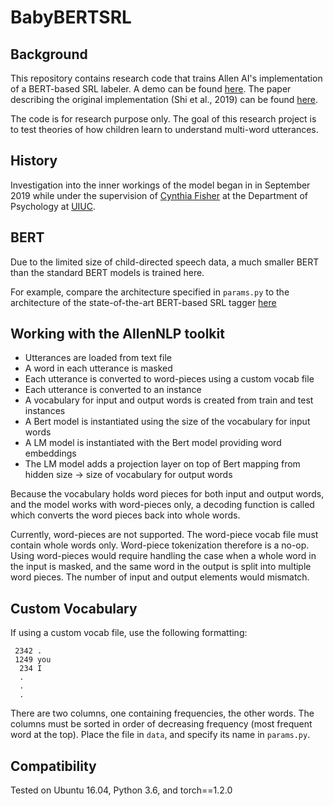 # BabyBERTSRL

## Background

This repository contains research code that trains Allen AI's implementation of a BERT-based SRL labeler. 
A demo can be found [here](https://demo.allennlp.org/semantic-role-labeling). 
The paper describing the original implementation (Shi et al., 2019) can be found [here](https://arxiv.org/abs/1904.05255).

The code is for research purpose only. 
The goal of this research project is to test theories of how children learn to understand multi-word utterances. 

## History

Investigation into the inner workings of the model began in in September 2019 while under the supervision of [Cynthia Fisher](https://psychology.illinois.edu/directory/profile/clfishe)
at the Department of Psychology at [UIUC](https://psychology.illinois.edu/). 

## BERT
 
Due to the limited size of child-directed speech data, 
a much smaller BERT than the standard BERT models is trained here.

For example, compare the architecture specified in `params.py` to the
architecture of the state-of-the-art BERT-based SRL tagger [here](https://github.com/allenai/allennlp/blob/master/training_config/bert_base_srl.jsonnet)

## Working with the AllenNLP toolkit

* Utterances are loaded from text file
* A word in each utterance is masked
* Each utterance is converted to word-pieces using a custom vocab file
* Each utterance is converted to an instance
* A vocabulary for input and output words is created from train and test instances
* A Bert model is instantiated using the size of the vocabulary for input words
* A LM model is instantiated with the Bert model providing word embeddings
* The LM model adds a projection layer on top of Bert mapping from hidden size -> size of vocabulary for output words

Because the vocabulary holds word pieces for both input and output words, and the model works with word-pieces only,
a decoding function is called which converts the word pieces back into whole words.

Currently, word-pieces are not supported. 
The word-piece vocab file must contain whole words only.
Word-piece tokenization therefore is a no-op.
Using word-pieces would require handling the case when a whole word in the input is masked,
and the same word in the output is split into multiple word pieces. 
The number of input and output elements would mismatch. 

## Custom Vocabulary

If using a custom vocab file, use the following formatting:
```text
 2342 .
 1249 you
  234 I
  .
  .
  .
```

There are two columns, one containing frequencies, the other words. 
The columns must be sorted in order of decreasing frequency (most frequent word at the top).
Place the file in `data`, and specify its name in `params.py`.


## Compatibility

Tested on Ubuntu 16.04, Python 3.6, and torch==1.2.0
